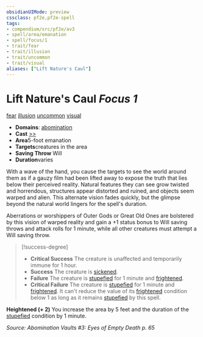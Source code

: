 ```yaml
---
obsidianUIMode: preview
cssclass: pf2e,pf2e-spell
tags:
- compendium/src/pf2e/av3
- spell/area/emanation
- spell/focus/1
- trait/fear
- trait/illusion
- trait/uncommon
- trait/visual
aliases: ["Lift Nature's Caul"]
---
```

# Lift Nature's Caul *Focus 1*   
[fear](rules/traits/fear.md)  [illusion](rules/traits/illusion.md)  [uncommon](rules/traits/uncommon.md)  [visual](rules/traits/visual.md)  

- **Domains**: [abomination](compendium/setting/domains.md#Abomination)
- **Cast** [>>](rules/core-rulebook/chapter-9-playing-the-game.md#Actions "Two-Action") 
- **Area**5-foot emanation
- **Targets**creatures in the area
- **Saving Throw** Will
- **Duration**varies

With a wave of the hand, you cause the targets to see the world around them as if a gauzy film had been lifted away to expose the truth that lies below their perceived reality. Natural features they can see grow twisted and horrendous, structures appear distorted and ruined, and objects seem warped and alien. This alternate vision fades quickly, but the glimpse beyond the natural world lingers for the spell's duration.

Aberrations or worshippers of Outer Gods or Great Old Ones are bolstered by this vision of warped reality and gain a +1 status bonus to Will saving throws and attack rolls for 1 minute, while all other creatures must attempt a Will saving throw.

> [!success-degree] 
> - **Critical Success** The creature is unaffected and temporarily immune for 1 hour.
> - **Success** The creature is [sickened](rules/conditions.md#Sickened).
> - **Failure** The creature is [stupefied](rules/conditions.md#Stupefied) for 1 minute and [frightened](rules/conditions.md#Frightened).
> - **Critical Failure** The creature is [stupefied](rules/conditions.md#Stupefied) for 1 minute and [frightened](rules/conditions.md#Frightened). It can't reduce the value of its [frightened](rules/conditions.md#Frightened) condition below 1 as long as it remains [stupefied](rules/conditions.md#Stupefied) by this spell.

**Heightened (+ 2)** You increase the area by 5 feet and the duration of the [stupefied](rules/conditions.md#Stupefied) condition by 1 minute.

*Source: Abomination Vaults #3: Eyes of Empty Death p. 65*